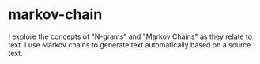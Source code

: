# markov-chain

I explore the concepts of "N-grams" and "Markov Chains" as they relate to text.
I use Markov chains to generate text automatically based on a source text.
